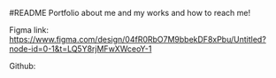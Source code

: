 #README
Portfolio about me and my works and how to reach me!

Figma link: https://www.figma.com/design/04fR0RbO7M9bbekDF8xPbu/Untitled?node-id=0-1&t=LQ5Y8rjMFwXWceoY-1 

Github: 

